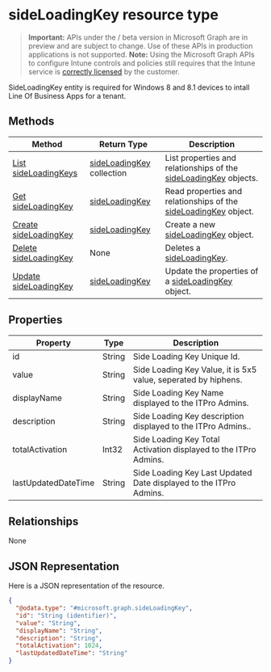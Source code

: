 ﻿# sideLoadingKey resource type

> **Important:** APIs under the / beta version in Microsoft Graph are in preview and are subject to change. Use of these APIs in production applications is not supported.
> **Note:** Using the Microsoft Graph APIs to configure Intune controls and policies still requires that the Intune service is [correctly licensed](https://go.microsoft.com/fwlink/?linkid=839381) by the customer.

SideLoadingKey entity is required for Windows 8 and 8.1 devices to intall Line Of Business Apps for a tenant.
## Methods
|Method|Return Type|Description|
|---|---|---|
|[List sideLoadingKeys](https://developer.microsoft.com/en-us/graph/docs/api-reference/beta/api/api/intune_onboarding_sideloadingkey_list.md)|[sideLoadingKey](https://developer.microsoft.com/en-us/graph/docs/api-reference/beta/api/resources/intune_onboarding_sideloadingkey.md) collection|List properties and relationships of the [sideLoadingKey](https://developer.microsoft.com/en-us/graph/docs/api-reference/beta/api/resources/intune_onboarding_sideloadingkey.md) objects.|
|[Get sideLoadingKey](https://developer.microsoft.com/en-us/graph/docs/api-reference/beta/api/api/intune_onboarding_sideloadingkey_get.md)|[sideLoadingKey](https://developer.microsoft.com/en-us/graph/docs/api-reference/beta/api/resources/intune_onboarding_sideloadingkey.md)|Read properties and relationships of the [sideLoadingKey](https://developer.microsoft.com/en-us/graph/docs/api-reference/beta/api/resources/intune_onboarding_sideloadingkey.md) object.|
|[Create sideLoadingKey](https://developer.microsoft.com/en-us/graph/docs/api-reference/beta/api/api/intune_onboarding_sideloadingkey_create.md)|[sideLoadingKey](https://developer.microsoft.com/en-us/graph/docs/api-reference/beta/api/resources/intune_onboarding_sideloadingkey.md)|Create a new [sideLoadingKey](https://developer.microsoft.com/en-us/graph/docs/api-reference/beta/api/resources/intune_onboarding_sideloadingkey.md) object.|
|[Delete sideLoadingKey](https://developer.microsoft.com/en-us/graph/docs/api-reference/beta/api/api/intune_onboarding_sideloadingkey_delete.md)|None|Deletes a [sideLoadingKey](https://developer.microsoft.com/en-us/graph/docs/api-reference/beta/api/resources/intune_onboarding_sideloadingkey.md).|
|[Update sideLoadingKey](https://developer.microsoft.com/en-us/graph/docs/api-reference/beta/api/api/intune_onboarding_sideloadingkey_update.md)|[sideLoadingKey](https://developer.microsoft.com/en-us/graph/docs/api-reference/beta/api/resources/intune_onboarding_sideloadingkey.md)|Update the properties of a [sideLoadingKey](https://developer.microsoft.com/en-us/graph/docs/api-reference/beta/api/resources/intune_onboarding_sideloadingkey.md) object.|

## Properties
|Property|Type|Description|
|---|---|---|
|id|String|Side Loading Key Unique Id.|
|value|String|Side Loading Key Value, it is 5x5 value, seperated by hiphens.|
|displayName|String|Side Loading Key Name displayed to the ITPro Admins.|
|description|String|Side Loading Key description displayed to the ITPro Admins..|
|totalActivation|Int32|Side Loading Key Total Activation displayed to the ITPro Admins.|
|lastUpdatedDateTime|String|Side Loading Key Last Updated Date displayed to the ITPro Admins.|

## Relationships
None
## JSON Representation
Here is a JSON representation of the resource.
<!-- {
  "blockType": "resource",
  "keyProperty": "id",
  "@odata.type": "microsoft.graph.sideLoadingKey"
}
-->
```json
{
  "@odata.type": "#microsoft.graph.sideLoadingKey",
  "id": "String (identifier)",
  "value": "String",
  "displayName": "String",
  "description": "String",
  "totalActivation": 1024,
  "lastUpdatedDateTime": "String"
}
```




